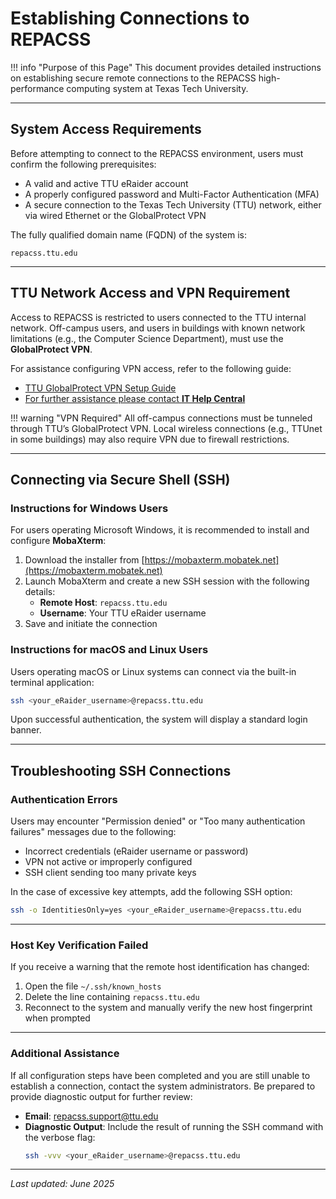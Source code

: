 # Establishing Connections to REPACSS

!!! info "Purpose of this Page"
    This document provides detailed instructions on establishing secure remote connections to the REPACSS high-performance computing system at Texas Tech University.

---

## System Access Requirements

Before attempting to connect to the REPACSS environment, users must confirm the following prerequisites:

- A valid and active TTU eRaider account
- A properly configured password and Multi-Factor Authentication (MFA)
- A secure connection to the Texas Tech University (TTU) network, either via wired Ethernet or the GlobalProtect VPN

The fully qualified domain name (FQDN) of the system is:

```
repacss.ttu.edu
```

---

## TTU Network Access and VPN Requirement

Access to REPACSS is restricted to users connected to the TTU internal network. Off-campus users, and users in buildings with known network limitations (e.g., the Computer Science Department), must use the **GlobalProtect VPN**.

For assistance configuring VPN access, refer to the following guide:

- [TTU GlobalProtect VPN Setup Guide](mfa.md)
- [For further assistance please contact **IT Help Central**](askit.ttu.edu/vpn)

!!! warning "VPN Required"
    All off-campus connections must be tunneled through TTU’s GlobalProtect VPN. Local wireless connections (e.g., TTUnet in some buildings) may also require VPN due to firewall restrictions.

---

## Connecting via Secure Shell (SSH)

### Instructions for Windows Users

For users operating Microsoft Windows, it is recommended to install and configure **MobaXterm**:

1. Download the installer from [https://mobaxterm.mobatek.net](https://mobaxterm.mobatek.net)
2. Launch MobaXterm and create a new SSH session with the following details:
   - **Remote Host**: `repacss.ttu.edu`
   - **Username**: Your TTU eRaider username
3. Save and initiate the connection

### Instructions for macOS and Linux Users

Users operating macOS or Linux systems can connect via the built-in terminal application:

```bash
ssh <your_eRaider_username>@repacss.ttu.edu
```

Upon successful authentication, the system will display a standard login banner.

---

## Troubleshooting SSH Connections

### Authentication Errors

Users may encounter "Permission denied" or "Too many authentication failures" messages due to the following:

- Incorrect credentials (eRaider username or password)
- VPN not active or improperly configured
- SSH client sending too many private keys

In the case of excessive key attempts, add the following SSH option:

```bash
ssh -o IdentitiesOnly=yes <your_eRaider_username>@repacss.ttu.edu
```

---

### Host Key Verification Failed

If you receive a warning that the remote host identification has changed:

1. Open the file `~/.ssh/known_hosts`
2. Delete the line containing `repacss.ttu.edu`
3. Reconnect to the system and manually verify the new host fingerprint when prompted

---

### Additional Assistance

If all configuration steps have been completed and you are still unable to establish a connection, contact the system administrators. Be prepared to provide diagnostic output for further review:

- **Email**: [repacss.support@ttu.edu](mailto:repacss.support@ttu.edu)
- **Diagnostic Output**: Include the result of running the SSH command with the verbose flag:
  ```bash
  ssh -vvv <your_eRaider_username>@repacss.ttu.edu
  ```

---

_Last updated: June 2025_
